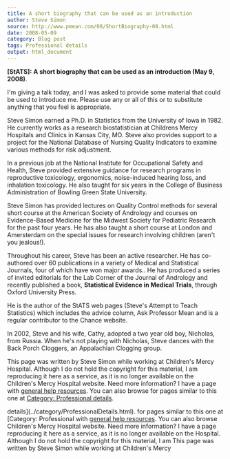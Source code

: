 ```yaml
---
title: A short biography that can be used as an introduction
author: Steve Simon
source: http://www.pmean.com/08/ShortBiography-08.html
date: 2008-05-09
category: Blog post
tags: Professional details
output: html_document
---
```

**[StATS]:** **A short biography that can be used as
an introduction (May 9, 2008)**.

I\'m giving a talk today, and I was asked to provide some material that
could be used to introduce me. Please use any or all of this or to
substitute anything that you feel is appropriate.

Steve Simon earned a Ph.D. in Statistics from the University of Iowa in
1982. He currently works as a research biostatistician at Childrens
Mercy Hospitals and Clinics in Kansas City, MO. Steve also provides
support to a project for the National Database of Nursing Quality
Indicators to examine various methods for risk adjustment.

In a previous job at the National Institute for Occupational Safety and
Health, Steve provided extensive guidance for research programs in
reproductive toxicology, ergonomics, noise-induced hearing loss, and
inhalation toxicology. He also taught for six years in the College of
Business Administration of Bowling Green State University.

Steve Simon has provided lectures on Quality Control methods for several
short course at the American Society of Andrology and courses on
Evidence-Based Medicine for the Midwest Society for Pediatric Research
for the past four years. He has also taught a short course at London and
Amersterdam on the special issues for research involving children
(aren\'t you jealous!).

Throughout his career, Steve has been an active researcher. He has
co-authored over 60 publications in a variety of Medical and Statistical
Journals, four of which have won major awards.. He has produced a series
of invited editorials for the Lab Corner of the Journal of Andrology and
recently published a book, **Statistical Evidence in Medical Trials**,
through Oxford University Press.

He is the author of the StATS web pages (Steve\'s Attempt to Teach
Statistics) which includes the advice column, Ask Professor Mean and is
a regular contributor to the Chance website.

In 2002, Steve and his wife, Cathy, adopted a two year old boy,
Nicholas, from Russia. When he\'s not playing with Nicholas, Steve
dances with the Back Porch Cloggers, an Appalachian Clogging group.

This page was written by Steve Simon while working at Children\'s Mercy
Hospital. Although I do not hold the copyright for this material, I am
reproducing it here as a service, as it is no longer available on the
Children\'s Mercy Hospital website. Need more information? I have a page
with [general help resources](../GeneralHelp.html). You can also browse
for pages similar to this one at [Category: Professional
details](../category/ProfessionalDetails.html).
<!---More--->
details](../category/ProfessionalDetails.html).
for pages similar to this one at [Category: Professional
with [general help resources](../GeneralHelp.html). You can also browse
Children\'s Mercy Hospital website. Need more information? I have a page
reproducing it here as a service, as it is no longer available on the
Hospital. Although I do not hold the copyright for this material, I am
This page was written by Steve Simon while working at Children\'s Mercy

<!---Do not use
**[StATS]:** **A short biography that can be used as
This page was written by Steve Simon while working at Children\'s Mercy
Hospital. Although I do not hold the copyright for this material, I am
reproducing it here as a service, as it is no longer available on the
Children\'s Mercy Hospital website. Need more information? I have a page
with [general help resources](../GeneralHelp.html). You can also browse
for pages similar to this one at [Category: Professional
details](../category/ProfessionalDetails.html).
--->

